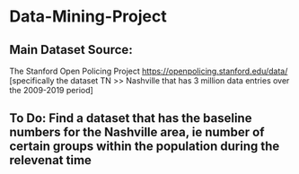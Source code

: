 # Data-Mining-Project

## Main Dataset Source:
The Stanford Open Policing Project 
https://openpolicing.stanford.edu/data/ 
[specifically the dataset TN >> Nashville that has 3 million data entries over the 2009-2019 period]

## To Do: Find a dataset that has the baseline numbers for the Nashville area, ie number of certain groups within the population during the relevenat time
